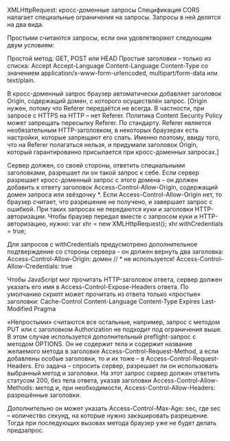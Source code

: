 XMLHttpRequest: кросс-доменные запросы
Спецификация CORS налагает специальные ограничения на запросы. Запросы в ней делятся на два вида.

Простыми считаются запросы, если они удовлетворяют следующим двум условиям:

Простой метод: GET, POST или HEAD
Простые заголовки – только из списка:
Accept
Accept-Language
Content-Language
Content-Type со значением application/x-www-form-urlencoded, multipart/form-data или text/plain.

В кросс-доменный запрос браузер автоматически добавляет заголовок Origin, содержащий домен, с которого осуществлён запрос.
[Origin нужен, потому что Referer передаётся не всегда. В частности, при запросе с HTTPS на HTTP – нет Referer.
 Политика Content Security Policy может запрещать пересылку Referer. По стандарту. Referer является необязательным HTTP-заголовком,
   в некоторых браузерах есть настройки, которые запрещают его слать.
 Именно поэтому, ввиду того, что на Referer полагаться нельзя, и придумали заголовок Origin, который гарантированно присылается при кросс-доменных запросах.]

Сервер должен, со своей стороны, ответить специальными заголовками, разрешает ли он такой запрос к себе.
Если сервер разрешает кросс-доменный запрос с этого домена – он должен добавить к ответу заголовок Access-Control-Allow-Origin,
 содержащий домен запроса или звёздочку *.
Если Access-Control-Allow-Origin нет, то браузер считает, что разрешение не получено, и завершает запрос с ошибкой.
При таких запросах не передаются куки и заголовки HTTP-авторизации.
Чтобы браузер передал вместе с запросом куки и HTTP-авторизацию, нужно:
var xhr = new XMLHttpRequest();
xhr.withCredentials = true;

Для запросов с withCredentials предусмотрено дополнительное подтверждение со стороны сервера - он должен вернуть два заголовка:
Access-Control-Allow-Origin: домен // * не используется!
Access-Control-Allow-Credentials: true


Чтобы JavaScript мог прочитать HTTP-заголовок ответа, сервер должен указать его имя в Access-Control-Expose-Headers ответа.
По умолчанию скрипт может прочитать из ответа только «простые» заголовки:
Cache-Control
Content-Language
Content-Type
Expires
Last-Modified
Pragma


«Непростыми» считаются все остальные, например, запрос с методом PUT или с заголовком Authorization не подходит под ограничения выше.
В этом случае используется дополнительный preflight-запрос с методом OPTIONS.
Он не содержит тела и содержит название желаемого метода в заголовке Access-Control-Request-Method,
 а если добавлены особые заголовки, то и их тоже – в Access-Control-Request-Headers.
Его задача – спросить сервер, разрешает ли он использовать выбранный метод и заголовки.
На этот запрос сервер должен ответить статусом 200, без тела ответа, указав заголовки Access-Control-Allow-Methods: метод и,
 при необходимости, Access-Control-Allow-Headers: разрешённые заголовки.

Дополнительно он может указать Access-Control-Max-Age: sec, где sec – количество секунд, на которые нужно закэшировать разрешение.
 Тогда при последующих вызовах метода браузер уже не будет делать предзапрос.
